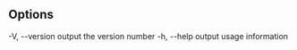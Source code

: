 ## Options

   -V, --version                output the version number
   -h, --help                   output usage information
